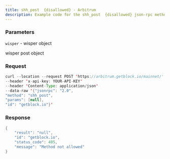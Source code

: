 ```yaml
---
title: shh_post  {disallowed} - Arbitrum
description: Example code for the shh_post  {disallowed} json-rpc method. Сomplete guide on how to use shh_post  {disallowed} json-rpc in GetBlock.io Web3 documentation.
---
```


### Parameters


`wisper` - wisper object

wisper post object

### Request

``` java
curl --location --request POST 'https://arbitrum.getblock.io/mainnet/' 
--header 'x-api-key: YOUR-API-KEY' 
--header 'Content-Type: application/json' 
--data-raw '{"jsonrpc": "2.0",
"method": "shh_post",
"params": [null],
"id": "getblock.io"}'
```

###  Response

``` java
{
    "result": "null",
    "id": "getblock.io",
    "status_code": 405,
    "message": "Method not allowed"
}
```

